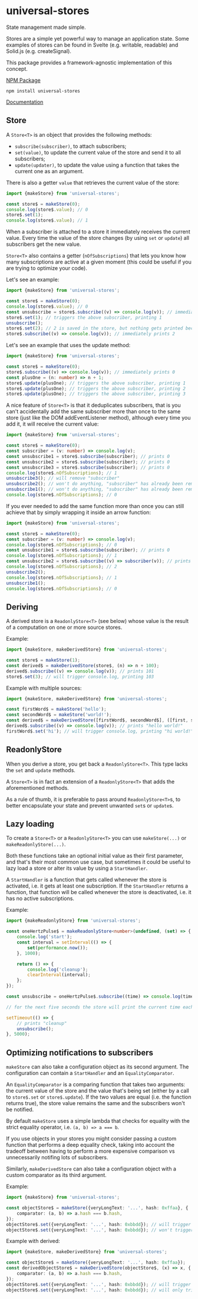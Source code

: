 # universal-stores

State management made simple.

Stores are a simple yet powerful way to manage an application
state. Some examples of stores can be found in Svelte (e.g. writable, readable) and Solid.js (e.g. createSignal).

This package provides a framework-agnostic implementation of this concept.

[NPM Package](https://www.npmjs.com/package/universal-stores)

`npm install universal-stores`

[Documentation](./docs/README.md)

## Store

A `Store<T>` is an object that provides the following methods:

- `subscribe(subscriber)`, to attach subscribers;
- `set(value)`, to update the current value of the store and send it to all subscribers;
- `update(updater)`, to update the value using a function that takes the current one as an argument.

There is also a getter `value` that retrieves the current value of the store:

```ts
import {makeStore} from 'universal-stores';

const store$ = makeStore(0);
console.log(store$.value); // 0
store$.set(1);
console.log(store$.value); // 1
```

When a subscriber is attached to a store it immediately receives the current value.
Every time the value of the store changes (by using `set` or `update`) all subscribers get the new value.

`Store<T>` also contains a getter (`nOfSubscriptions`) that lets you know how many subscriptions
are active at a given moment (this could be useful if you are trying to optimize your code).

Let's see an example:

```ts
import {makeStore} from 'universal-stores';

const store$ = makeStore(0);
console.log(store$.value); // 0
const unsubscribe = store$.subscribe((v) => console.log(v)); // immediately prints 0
store$.set(1); // triggers the above subscriber, printing 1
unsubscribe();
store$.set(2); // 2 is saved in the store, but nothing gets printed because the subscription has been removed
store$.subscribe((v) => console.log(v)); // immediately prints 2
```

Let's see an example that uses the update method:

```ts
import {makeStore} from 'universal-stores';

const store$ = makeStore(0);
store$.subscribe((v) => console.log(v)); // immediately prints 0
const plusOne = (n: number) => n + 1;
store$.update(plusOne); // triggers the above subscriber, printing 1
store$.update(plusOne); // triggers the above subscriber, printing 2
store$.update(plusOne); // triggers the above subscriber, printing 3
```

A nice feature of `Store<T>` is that it deduplicates subscribers,
that is you can't accidentally add the same subscriber more than
once to the same store (just like the DOM addEventListener method), although
every time you add it, it will receive the current value:

```ts
import {makeStore} from 'universal-stores';

const store$ = makeStore(0);
const subscriber = (v: number) => console.log(v);
const unsubscribe1 = store$.subscribe(subscriber); // prints 0
const unsubscribe2 = store$.subscribe(subscriber); // prints 0
const unsubscribe3 = store$.subscribe(subscriber); // prints 0
console.log(store$.nOfSubscriptions); // 1
unsubscribe3(); // will remove "subscriber"
unsubscribe2(); // won't do anything, "subscriber" has already been removed
unsubscribe1(); // won't do anything, "subscriber" has already been removed
console.log(store$.nOfSubscriptions); // 0
```

If you ever needed to add the same function
more than once you can still achieve that by simply wrapping it inside an arrow function:

```ts
import {makeStore} from 'universal-stores';

const store$ = makeStore(0);
const subscriber = (v: number) => console.log(v);
console.log(store$.nOfSubscriptions); // 0
const unsubscribe1 = store$.subscribe(subscriber); // prints 0
console.log(store$.nOfSubscriptions); // 1
const unsubscribe2 = store$.subscribe((v) => subscriber(v)); // prints 0
console.log(store$.nOfSubscriptions); // 2
unsubscribe2();
console.log(store$.nOfSubscriptions); // 1
unsubscribe1();
console.log(store$.nOfSubscriptions); // 0
```

## Deriving

A derived store is a `ReadonlyStore<T>` (see below) whose
value is the result of a computation on one or more
source stores.

Example:

```ts
import {makeStore, makeDerivedStore} from 'universal-stores';

const store$ = makeStore(1);
const derived$ = makeDerivedStore(store$, (n) => n + 100);
derived$.subscribe((v) => console.log(v)); // prints 101
store$.set(3); // will trigger console.log, printing 103
```

Example with multiple sources:

```ts
import {makeStore, makeDerivedStore} from 'universal-stores';

const firstWord$ = makeStore('hello');
const secondWord$ = makeStore('world!');
const derived$ = makeDerivedStore([firstWord$, secondWord$], ([first, second]) => `${first} ${second}`);
derived$.subscribe((v) => console.log(v)); // prints "hello world!"
firstWord$.set('hi'); // will trigger console.log, printing "hi world!"
```

## ReadonlyStore

When you derive a store, you get back a `ReadonlyStore<T>`.
This type lacks the `set` and `update` methods.

A `Store<T>` is in fact an extension of a `ReadonlyStore<T>` that adds the aforementioned methods.

As a rule of thumb, it is preferable to pass around `ReadonlyStore<T>`s,
to better encapsulate your state and prevent unwanted `set`s or `update`s.

## Lazy loading

To create a `Store<T>` or a `ReadonlyStore<T>` you can use `makeStore(...)` or `makeReadonlyStore(...)`.

Both these functions take an optional initial value as their first parameter, and
that's their most common use case, but sometimes it could be useful
to lazy load a store or alter its value by using a `StartHandler`.

A `StartHandler` is a function that gets called whenever the store is activated,
i.e. it gets at least one subscription. If the `StartHandler` returns a function,
that function will be called whenever the store is deactivated, i.e.
it has no active subscriptions.

Example:
```ts
import {makeReadonlyStore} from 'universal-stores';

const oneHertzPulse$ = makeReadonlyStore<number>(undefined, (set) => {
	console.log('start');
	const interval = setInterval(() => {
		set(performance.now());
	}, 1000);

	return () => {
		console.log('cleanup');
		clearInterval(interval);
	};
});

const unsubscribe = oneHertzPulse$.subscribe((time) => console.log(time)); // prints "start" followed by the current time

// for the next five seconds the store will print the current time each second

setTimeout(() => {
	// prints "cleanup"
	unsubscribe();
}, 5000);
```

## Optimizing notifications to subscribers

`makeStore` can also take a configuration object as its second
argument. The configuration can contain a `StartHandler` and an `EqualityComparator`.

An `EqualityComparator` is a comparing function that takes two arguments: the current value
of the store and the value that's being set (either by a call to `store$.set` or `store$.update`).
If the two values are equal (i.e. the function returns true), the store value remains the same
and the subscribers won't be notified.

By default `makeStore` uses a simple lambda that checks for equality with the strict equality operator, i.e. `(a, b) => a === b`. 

If you use objects in your stores you might consider passing a custom function that performs
a deep equality check, taking into account the tradeoff between having to perform a more expensive comparison vs unnecessarily notifing lots of subscribers.


Similarly, `makeDerivedStore` can also take a configuration object with a custom comparator as its third argument.

Example:

```ts
import {makeStore} from 'universal-stores';

const objectStore$ = makeStore({veryLongText: '...', hash: 0xffaa}, {
	comparator: (a, b) => a.hash === b.hash,
});
objectStore$.set({veryLongText: '...', hash: 0xbbdd}); // will trigger subscribers
objectStore$.set({veryLongText: '...', hash: 0xbbdd}); // won't trigger subscribers
```

Example with derived:

```ts
import {makeStore, makeDerivedStore} from 'universal-stores';

const objectStore$ = makeStore({veryLongText: '...', hash: 0xffaa});
const derivedObjectStore$ = makeDerivedStore(objectStore$, (x) => x, {
	comparator: (a, b) => a.hash === b.hash,
});
objectStore$.set({veryLongText: '...', hash: 0xbbdd}); // will trigger objectStore$ and derivedObjectStore$ subscribers
objectStore$.set({veryLongText: '...', hash: 0xbbdd}); // will only trigger objectStore$ subscribers
```
